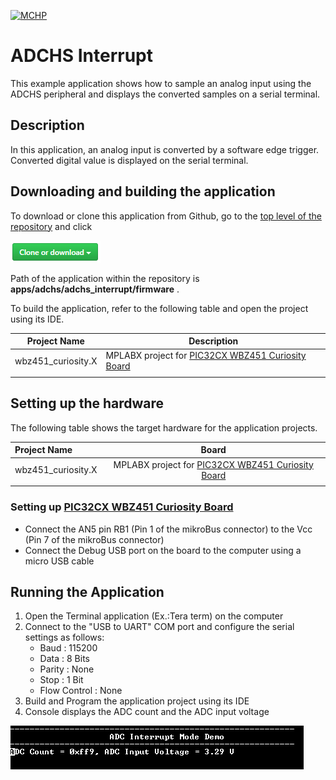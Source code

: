 [![MCHP](https://www.microchip.com/ResourcePackages/Microchip/assets/dist/images/logo.png)](https://www.microchip.com)

# ADCHS Interrupt

This example application shows how to sample an analog input using the ADCHS peripheral and displays the converted samples on a serial terminal.

## Description

In this application, an analog input is converted by a software edge trigger. Converted digital value is displayed on the serial terminal.

## Downloading and building the application

To download or clone this application from Github, go to the [top level of the repository](https://github.com/Microchip-MPLAB-Harmony/csp_apps_pic32cxbz2_wbz45) and click

![clone](../../../docs/images/clone.png)

Path of the application within the repository is **apps/adchs/adchs_interrupt/firmware** .

To build the application, refer to the following table and open the project using its IDE.

| Project Name      | Description                                    |
| ----------------- | ---------------------------------------------- |
| wbz451_curiosity.X | MPLABX project for [PIC32CX WBZ451 Curiosity Board](https://www.microchip.com/en-us/development-tool/EA71C53A) |
|||

## Setting up the hardware

The following table shows the target hardware for the application projects.

| Project Name| Board|
|:---------|:---------:|
| wbz451_curiosity.X | MPLABX project for [PIC32CX WBZ451 Curiosity Board](https://www.microchip.com/en-us/development-tool/EA71C53A) |
|||

### Setting up [PIC32CX WBZ451 Curiosity Board](https://www.microchip.com/en-us/development-tool/EA71C53A)

- Connect the AN5 pin RB1 (Pin 1 of the mikroBus connector) to the Vcc (Pin 7 of the mikroBus connector)
- Connect the Debug USB port on the board to the computer using a micro USB cable

## Running the Application

1. Open the Terminal application (Ex.:Tera term) on the computer
2. Connect to the "USB to UART" COM port and configure the serial settings as follows:
    - Baud : 115200
    - Data : 8 Bits
    - Parity : None
    - Stop : 1 Bit
    - Flow Control : None
3. Build and Program the application project using its IDE
4. Console displays the ADC count and the ADC input voltage

![output](images/output_adchs_interrupt.png)